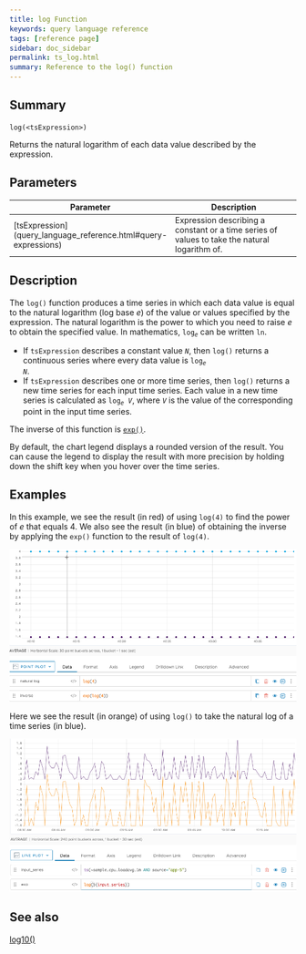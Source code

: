 ```yaml
---
title: log Function
keywords: query language reference
tags: [reference page]
sidebar: doc_sidebar
permalink: ts_log.html
summary: Reference to the log() function
---
```

## Summary
```
log(<tsExpression>)
```

Returns the natural logarithm of each data value described by the expression.


## Parameters

<table>
<tbody>
<thead>
<tr><th width="20%">Parameter</th><th width="80%">Description</th></tr>
</thead>
<tr>
<td markdown="span"> [tsExpression](query_language_reference.html#query-expressions)</td>
<td markdown="span">Expression describing a constant or a time series of values to take the natural logarithm of. </td></tr>
</tbody>
</table>

## Description

The `log()` function produces a time series in which each data value is equal to the natural logarithm (log base _e_) of the value or values specified by the expression. The natural logarithm is the power to which you need to raise _e_ to obtain the specified value. In mathematics, <code>log<sub><em>e</em></sub></code> can be written `ln`.
* If `tsExpression` describes a constant value _`N`_, then `log()` returns a continuous series where every data value is <code>log<sub><em>e</em></sub> <em>N</em></code>.
* If `tsExpression` describes one or more time series, then `log()` returns a new time series for each input time series. 
Each value in a new time series is calculated as <code>log<sub><em>e</em></sub> <em>V</em></code>, where _`V`_ is the value of the corresponding point in the input time series.  


The inverse of this function is [`exp()`](ts_exp.html).

By default, the chart legend displays a rounded version of the result. You can cause the legend to display the result with more precision by holding down the shift key when you hover over the time series.

## Examples

In this example, we see the result (in red) of using `log(4)` to find the power of _e_ that equals 4. We also see the result (in blue) of obtaining the inverse by applying the `exp()` function to the result of `log(4)`.

![ts log](images/ts_log_and_inverse.png)

Here we see the result (in orange) of using `log()` to take the natural log of a time series (in blue).

![ts log ts](images/ts_log_time_series.png)

## See also
[log10()](ts_log10.html)
